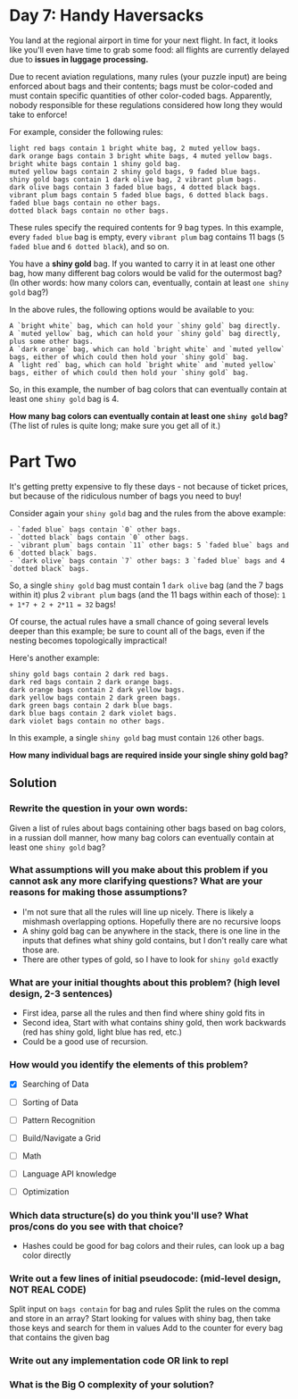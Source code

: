 # Day 7: Handy Haversacks

You land at the regional airport in time for your next flight. In fact, it looks like you'll even have time to grab some food: all flights are currently delayed due to **issues in luggage processing.**

Due to recent aviation regulations, many rules (your puzzle input) are being enforced about bags and their contents; bags must be color-coded and must contain specific quantities of other color-coded bags. Apparently, nobody responsible for these regulations considered how long they would take to enforce!

For example, consider the following rules:

```
light red bags contain 1 bright white bag, 2 muted yellow bags.
dark orange bags contain 3 bright white bags, 4 muted yellow bags.
bright white bags contain 1 shiny gold bag.
muted yellow bags contain 2 shiny gold bags, 9 faded blue bags.
shiny gold bags contain 1 dark olive bag, 2 vibrant plum bags.
dark olive bags contain 3 faded blue bags, 4 dotted black bags.
vibrant plum bags contain 5 faded blue bags, 6 dotted black bags.
faded blue bags contain no other bags.
dotted black bags contain no other bags.
```

These rules specify the required contents for 9 bag types. In this example, every `faded blue` bag is empty, every `vibrant plum` bag contains 11 bags (`5 faded blue` and `6 dotted black`), and so on.

You have a **shiny gold** bag. If you wanted to carry it in at least one other bag, how many different bag colors would be valid for the outermost bag? (In other words: how many colors can, eventually, contain at least `one shiny gold` bag?)

In the above rules, the following options would be available to you:

    A `bright white` bag, which can hold your `shiny gold` bag directly.
    A `muted yellow` bag, which can hold your `shiny gold` bag directly, plus some other bags.
    A `dark orange` bag, which can hold `bright white` and `muted yellow` bags, either of which could then hold your `shiny gold` bag.
    A `light red` bag, which can hold `bright white` and `muted yellow` bags, either of which could then hold your `shiny gold` bag.

So, in this example, the number of bag colors that can eventually contain at least one `shiny gold` bag is 4.

**How many bag colors can eventually contain at least one `shiny gold` bag?** (The list of rules is quite long; make sure you get all of it.)


# Part Two

It's getting pretty expensive to fly these days - not because of ticket prices, but because of the ridiculous number of bags you need to buy!

Consider again your `shiny gold` bag and the rules from the above example:

    - `faded blue` bags contain `0` other bags.
    - `dotted black` bags contain `0` other bags.
    - `vibrant plum` bags contain `11` other bags: 5 `faded blue` bags and 6 `dotted black` bags.
    - `dark olive` bags contain `7` other bags: 3 `faded blue` bags and 4 `dotted black` bags.

So, a single `shiny gold` bag must contain 1 `dark olive` bag (and the 7 bags within it) plus 2 `vibrant plum` bags (and the 11 bags within each of those): `1 + 1*7 + 2 + 2*11 = 32` bags!

Of course, the actual rules have a small chance of going several levels deeper than this example; be sure to count all of the bags, even if the nesting becomes topologically impractical!

Here's another example:

```
shiny gold bags contain 2 dark red bags.
dark red bags contain 2 dark orange bags.
dark orange bags contain 2 dark yellow bags.
dark yellow bags contain 2 dark green bags.
dark green bags contain 2 dark blue bags.
dark blue bags contain 2 dark violet bags.
dark violet bags contain no other bags.
```

In this example, a single `shiny gold` bag must contain `126` other bags.

**How many individual bags are required inside your single shiny gold bag?**


## Solution

### Rewrite the question in your own words:
Given a list of rules about bags containing other bags based on bag colors, in a russian doll manner, how many bag colors can eventually contain at least one `shiny gold` bag?

### What assumptions will you make about this problem if you cannot ask any more clarifying questions? What are your reasons for making those assumptions?
* I'm not sure that all the rules will line up nicely. There is likely a mishmash overlapping options. Hopefully there are no recursive loops
* A shiny gold bag can be anywhere in the stack, there is one line in the inputs that defines what shiny gold contains, but I don't really care what those are.
* There are other types of gold, so I have to look for `shiny gold` exactly

### What are your initial thoughts about this problem? (high level design, 2-3 sentences)
* First idea, parse all the rules and then find where shiny gold fits in
* Second idea, Start with what contains shiny gold, then work backwards (red has shiny gold, light blue has red, etc.)
* Could be a good use of recursion.

### How would you identify the elements of this problem?

- [X] Searching of Data
- [ ] Sorting of Data
- [ ] Pattern Recognition
- [ ] Build/Navigate a Grid
- [ ] Math
- [ ] Language API knowledge
- [ ] Optimization


### Which data structure(s) do you think you'll use? What pros/cons do you see with that choice?
* Hashes could be good for bag colors and their rules, can look up a bag color directly

### Write out a few lines of initial pseudocode: (mid-level design, NOT REAL CODE)
Split input on `bags contain` for bag and rules
Split the rules on the comma and store in an array?
Start looking for values with shiny bag, then take those keys and search for them in values
Add to the counter for every bag that contains the given bag

### Write out any implementation code OR link to repl

### What is the Big O complexity of your solution?
